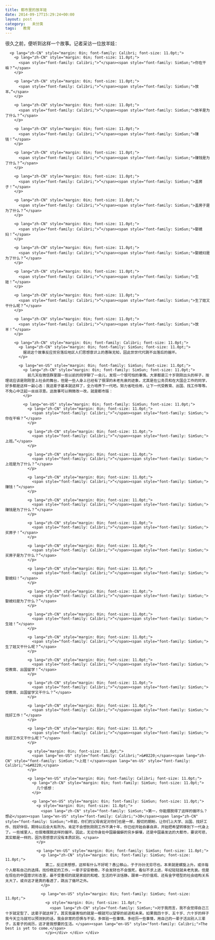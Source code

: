 ```yaml
---
title: 都市里的放羊娃
date: 2014-09-17T15:29:24+00:00
layout: post
category:   未分类  
tags:   教育
---
```


<div style="direction: ltr; border-width: 100%;">
  <div style="direction: ltr; margin-top: 0in; margin-left: 0in; width: 6.8381in;">
    <div style="direction: ltr; margin-top: 0in; margin-left: 0in; width: 6.8381in;">
      <p lang="zh-CN" style="margin: 0in; font-family: SimSun; font-size: 11.0pt;">
        很久之前，便听到这样一个故事。记者采访一位放羊娃：
      </p>
      
      <p lang="zh-CN" style="margin: 0in; font-family: Calibri; font-size: 11.0pt;">
        <p lang="zh-CN" style="margin: 0in; font-size: 11.0pt;">
          <span style="font-family: Calibri;">“</span><span style="font-family: SimSun;">你在干嘛？”</span>
        </p>
        
        <p lang="zh-CN" style="margin: 0in; font-size: 11.0pt;">
          <span style="font-family: Calibri;">“</span><span style="font-family: SimSun;">放羊。”</span>
        </p>
        
        <p lang="zh-CN" style="margin: 0in; font-size: 11.0pt;">
          <span style="font-family: Calibri;">“</span><span style="font-family: SimSun;">放羊是为了什么？”</span>
        </p>
        
        <p lang="zh-CN" style="margin: 0in; font-size: 11.0pt;">
          <span style="font-family: Calibri;">“</span><span style="font-family: SimSun;">赚钱！”</span>
        </p>
        
        <p lang="zh-CN" style="margin: 0in; font-size: 11.0pt;">
          <span style="font-family: Calibri;">“</span><span style="font-family: SimSun;">赚钱是为了什么？”</span>
        </p>
        
        <p lang="zh-CN" style="margin: 0in; font-size: 11.0pt;">
          <span style="font-family: Calibri;">“</span><span style="font-family: SimSun;">盖房子！”</span>
        </p>
        
        <p lang="zh-CN" style="margin: 0in; font-size: 11.0pt;">
          <span style="font-family: Calibri;">“</span><span style="font-family: SimSun;">盖房子是为了什么？”</span>
        </p>
        
        <p lang="zh-CN" style="margin: 0in; font-size: 11.0pt;">
          <span style="font-family: Calibri;">“</span><span style="font-family: SimSun;">娶媳妇！”</span>
        </p>
        
        <p lang="zh-CN" style="margin: 0in; font-size: 11.0pt;">
          <span style="font-family: Calibri;">“</span><span style="font-family: SimSun;">娶媳妇是为了什么？”</span>
        </p>
        
        <p lang="zh-CN" style="margin: 0in; font-size: 11.0pt;">
          <span style="font-family: Calibri;">“</span><span style="font-family: SimSun;">生娃！”</span>
        </p>
        
        <p lang="zh-CN" style="margin: 0in; font-size: 11.0pt;">
          <span style="font-family: Calibri;">“</span><span style="font-family: SimSun;">生了娃又干什么呢？”</span>
        </p>
        
        <p lang="zh-CN" style="margin: 0in; font-size: 11.0pt;">
          <span style="font-family: Calibri;">“</span><span style="font-family: SimSun;">放羊！”</span>
        </p>
        
        <p lang="zh-CN" style="margin: 0in; font-family: Calibri; font-size: 11.0pt;">
          <p lang="zh-CN" style="margin: 0in; font-family: SimSun; font-size: 11.0pt;">
            据说这个故事反应贫穷落后地区人们思想意识上的愚昧无知，因此世世代代跳不出落后的循环。
          </p>
          
          <p lang="en-US" style="margin: 0in; font-family: SimSun; font-size: 11.0pt;">
            <p lang="zh-CN" style="margin: 0in; font-family: SimSun; font-size: 11.0pt;">
              前几天在微信群里跟一些以前的同学聊了一会儿，发现一个很可怕的事情。大家都是三十岁刚刚出头的样子，按理说应该是刚刚登上社会的舞台，但是一些人身上已经有了很深的未老先衰的迹象，尤其是在公务员和在大国企工作的同学，好多都是这样一副心态：我这辈子基本就这样了，全力培养下一代吧。努力省吃俭用，让下一代受教育、出国、找工作等等。不免心中泛起一丝丝凉意。这故事可以稍微改一改，就是都市版：
            </p>
            
            <p lang="en-US" style="margin: 0in; font-family: SimSun; font-size: 11.0pt;">
              <p lang="zh-CN" style="margin: 0in; font-size: 11.0pt;">
                <span style="font-family: Calibri;">“</span><span style="font-family: SimSun;">你在干嘛？”</span>
              </p>
              
              <p lang="zh-CN" style="margin: 0in; font-size: 11.0pt;">
                <span style="font-family: Calibri;">“</span><span style="font-family: SimSun;">上班。”</span>
              </p>
              
              <p lang="zh-CN" style="margin: 0in; font-size: 11.0pt;">
                <span style="font-family: Calibri;">“</span><span style="font-family: SimSun;">上班是为了什么？”</span>
              </p>
              
              <p lang="zh-CN" style="margin: 0in; font-size: 11.0pt;">
                <span style="font-family: Calibri;">“</span><span style="font-family: SimSun;">赚钱！”</span>
              </p>
              
              <p lang="zh-CN" style="margin: 0in; font-size: 11.0pt;">
                <span style="font-family: Calibri;">“</span><span style="font-family: SimSun;">赚钱是为了什么？”</span>
              </p>
              
              <p lang="zh-CN" style="margin: 0in; font-size: 11.0pt;">
                <span style="font-family: Calibri;">“</span><span style="font-family: SimSun;">买房子！”</span>
              </p>
              
              <p lang="zh-CN" style="margin: 0in; font-size: 11.0pt;">
                <span style="font-family: Calibri;">“</span><span style="font-family: SimSun;">买房子是为了什么？”</span>
              </p>
              
              <p lang="zh-CN" style="margin: 0in; font-size: 11.0pt;">
                <span style="font-family: Calibri;">“</span><span style="font-family: SimSun;">娶媳妇！”</span>
              </p>
              
              <p lang="zh-CN" style="margin: 0in; font-size: 11.0pt;">
                <span style="font-family: Calibri;">“</span><span style="font-family: SimSun;">娶媳妇是为了什么？”</span>
              </p>
              
              <p lang="zh-CN" style="margin: 0in; font-size: 11.0pt;">
                <span style="font-family: Calibri;">“</span><span style="font-family: SimSun;">生娃！”</span>
              </p>
              
              <p lang="zh-CN" style="margin: 0in; font-size: 11.0pt;">
                <span style="font-family: Calibri;">“</span><span style="font-family: SimSun;">生了娃又干什么呢？”</span>
              </p>
              
              <p lang="zh-CN" style="margin: 0in; font-size: 11.0pt;">
                <span style="font-family: Calibri;">“</span><span style="font-family: SimSun;">受教育、出国留学！”</span>
              </p>
              
              <p lang="zh-CN" style="margin: 0in; font-size: 11.0pt;">
                <span style="font-family: Calibri;">“</span><span style="font-family: SimSun;">受教育、出国留学又干什么？”</span>
              </p>
              
              <p lang="zh-CN" style="margin: 0in; font-size: 11.0pt;">
                <span style="font-family: Calibri;">“</span><span style="font-family: SimSun;">找好工作！”</span>
              </p>
              
              <p lang="zh-CN" style="margin: 0in; font-size: 11.0pt;">
                <span style="font-family: Calibri;">“</span><span style="font-family: SimSun;">找好工作又干什么呢？”</span>
              </p>
              
              <p style="margin: 0in; font-size: 11.0pt;">
                <span lang="en-US" style="font-family: Calibri;">&#8220;</span><span lang="zh-CN" style="font-family: SimSun;">上班！</span><span lang="en-US" style="font-family: Calibri;">&#8220;</span>
              </p>
              
              <p lang="en-US" style="margin: 0in; font-family: Calibri; font-size: 11.0pt;">
                <p lang="zh-CN" style="margin: 0in; font-family: SimSun; font-size: 11.0pt;">
                  几个感想：
                </p>
                
                <p lang="en-US" style="margin: 0in; font-family: SimSun; font-size: 11.0pt;">
                  <p style="margin: 0in; font-size: 11.0pt;">
                    <span lang="zh-CN" style="font-family: SimSun;">第一，你能摆脱得了这样的循环么？想必</span><span lang="en-US" style="font-family: Calibri;">30</span><span lang="zh-CN" style="font-family: SimSun;">年前，你们的父母肯定对你们也是一样，殷切的期盼，让你们上大学、出国、找好工作、找好伴侣，期待以后会大有所为。肯定不会想到刚刚工作不满十年，你已经开始自暴自弃，开始把希望转移到下一代身上了。一些城里人，也很难摆脱这样的循环。因此，无论你身处中国最偏僻的穷乡僻壤，还是中国最发达的大都市，要说可悲，其实都是一样的，因为思想意识没有本质区别。</span>
                  </p>
                  
                  <p lang="en-US" style="margin: 0in; font-family: SimSun; font-size: 11.0pt;">
                    <p lang="zh-CN" style="margin: 0in; font-family: SimSun; font-size: 11.0pt;">
                      第二，反过来想想，这样有什么不好呢？愚公移山，子子孙孙无穷尽也。本来就是螺旋上升。或许每个人都有自己的选择。找份稳定的工作，一辈子安安稳稳，不会发财也不会饿死，看似不求上进，年纪轻轻就未老先衰。但是在现在的中国意识形态里，最不受重视的就是家庭的和睦、生活的平淡恬静。跟单一的价值观、还有金字塔型的社会结构关系太大了。或许这才是真的看透了，跳出了循环之外。
                    </p>
                    
                    <p lang="en-US" style="margin: 0in; font-family: SimSun; font-size: 11.0pt;">
                      <p style="margin: 0in; font-size: 11.0pt;">
                        <span lang="zh-CN" style="font-family: SimSun;">对于我而言，我不会觉得自己三十岁就定型了、这辈子就这样了。其实我最害怕的就是一眼就可以望穿的前途和未来。如果我四十岁、五十岁、六十岁的样子我今天立马就可以预测到的话，我会非常的恐惧与不安。多体验一些事情，多经历一些事情，用自己的一辈子活出别人三辈子，五辈子的阅历，这才是我想要的生活。</span><span lang="en-US" style="font-family: Calibri;">The best is yet to come.</span>
                      </p></div> </div> </div>
